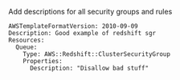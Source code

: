 
Add descriptions for all security groups and rules

```yaml---
AWSTemplateFormatVersion: 2010-09-09
Description: Good example of redshift sgr
Resources:
  Queue:
    Type: AWS::Redshift::ClusterSecurityGroup
    Properties:
      Description: "Disallow bad stuff"


```


